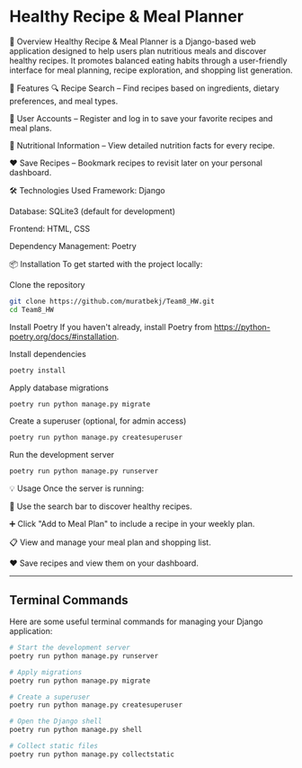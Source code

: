 # Healthy Recipe & Meal Planner

🧾 Overview
Healthy Recipe & Meal Planner is a Django-based web application designed to help users plan nutritious meals and discover healthy recipes. It promotes balanced eating habits through a user-friendly interface for meal planning, recipe exploration, and shopping list generation.

🚀 Features
🔍 Recipe Search – Find recipes based on ingredients, dietary preferences, and meal types.

👤 User Accounts – Register and log in to save your favorite recipes and meal plans.

🧪 Nutritional Information – View detailed nutrition facts for every recipe.

❤️ Save Recipes – Bookmark recipes to revisit later on your personal dashboard.

🛠️ Technologies Used
Framework: Django

Database: SQLite3 (default for development)

Frontend: HTML, CSS

Dependency Management: Poetry

📦 Installation
To get started with the project locally:

Clone the repository

```bash
git clone https://github.com/muratbekj/Team8_HW.git
cd Team8_HW
```

Install Poetry
If you haven't already, install Poetry from https://python-poetry.org/docs/#installation.

Install dependencies

```bash
poetry install
```

Apply database migrations

```bash
poetry run python manage.py migrate
```

Create a superuser (optional, for admin access)

```bash
poetry run python manage.py createsuperuser
```

Run the development server

```bash
poetry run python manage.py runserver
```

💡 Usage
Once the server is running:

🔎 Use the search bar to discover healthy recipes.

➕ Click "Add to Meal Plan" to include a recipe in your weekly plan.

📋 View and manage your meal plan and shopping list.

❤️ Save recipes and view them on your dashboard.

---

## Terminal Commands

Here are some useful terminal commands for managing your Django application:

```bash
# Start the development server
poetry run python manage.py runserver

# Apply migrations
poetry run python manage.py migrate

# Create a superuser
poetry run python manage.py createsuperuser

# Open the Django shell
poetry run python manage.py shell

# Collect static files
poetry run python manage.py collectstatic
```
```